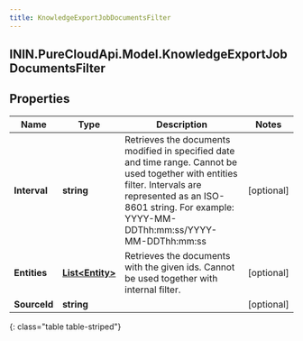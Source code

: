 ```yaml
---
title: KnowledgeExportJobDocumentsFilter
---
```

## ININ.PureCloudApi.Model.KnowledgeExportJobDocumentsFilter

## Properties

|Name | Type | Description | Notes|
|------------ | ------------- | ------------- | -------------|
| **Interval** | **string** | Retrieves the documents modified in specified date and time range. Cannot be used together with entities filter. Intervals are represented as an ISO-8601 string. For example: YYYY-MM-DDThh:mm:ss/YYYY-MM-DDThh:mm:ss | [optional] |
| **Entities** | [**List&lt;Entity&gt;**](Entity.html) | Retrieves the documents with the given ids. Cannot be used together with internal filter. | [optional] |
| **SourceId** | **string** |  | [optional] |
{: class="table table-striped"}



